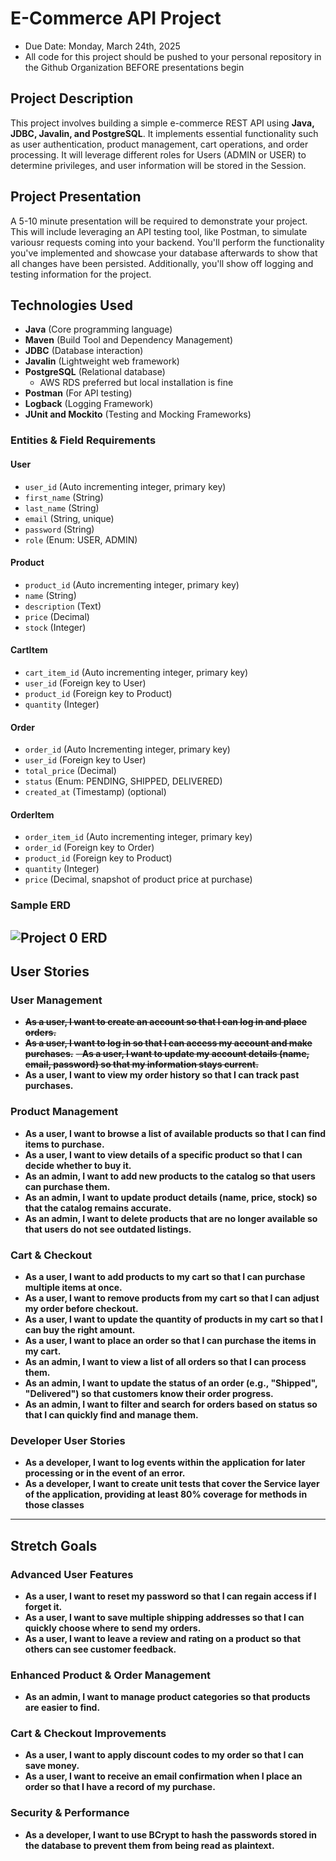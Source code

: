# E-Commerce API Project

- Due Date: Monday, March 24th, 2025
- All code for this project should be pushed to your personal repository in the Github Organization BEFORE presentations begin

## Project Description
This project involves building a simple e-commerce REST API using **Java, JDBC, Javalin, and PostgreSQL**. It implements essential functionality such as user authentication, product management, cart operations, and order processing. It will leverage different roles for Users (ADMIN or USER) to determine privileges, and user information will be stored in the Session.

## Project Presentation
A 5-10 minute presentation will be required to demonstrate your project. This will include leveraging an API testing tool, like Postman, to simulate variousr requests coming into your backend. You'll perform the functionality you've implemented and showcase your database afterwards to show that all changes have been persisted. Additionally, you'll show off logging and testing information for the project.

## Technologies Used
- **Java** (Core programming language)
- **Maven** (Build Tool and Dependency Management)
- **JDBC** (Database interaction)
- **Javalin** (Lightweight web framework)
- **PostgreSQL** (Relational database)
    - AWS RDS preferred but local installation is fine
- **Postman** (For API testing)
- **Logback** (Logging Framework)
- **JUnit and Mockito** (Testing and Mocking Frameworks)



### **Entities & Field Requirements**

#### **User**
- `user_id` (Auto incrementing integer, primary key)
- `first_name` (String)
- `last_name` (String)
- `email` (String, unique)
- `password` (String)
- `role` (Enum: USER, ADMIN)

#### **Product**
- `product_id` (Auto incrementing integer, primary key)
- `name` (String)
- `description` (Text)
- `price` (Decimal)
- `stock` (Integer)

#### **CartItem**
- `cart_item_id` (Auto incrementing integer, primary key)
- `user_id` (Foreign key to User)
- `product_id` (Foreign key to Product)
- `quantity` (Integer)

#### **Order**
- `order_id` (Auto Incrementing integer, primary key)
- `user_id` (Foreign key to User)
- `total_price` (Decimal)
- `status` (Enum: PENDING, SHIPPED, DELIVERED)
- `created_at` (Timestamp) (optional)

#### **OrderItem**
- `order_item_id` (Auto incrementing integer, primary key)
- `order_id` (Foreign key to Order)
- `product_id` (Foreign key to Product)
- `quantity` (Integer)
- `price` (Decimal, snapshot of product price at purchase)

### Sample ERD
![Project 0 ERD](./assets/project-0-erd.png)
---

## **User Stories**

### **User Management**
- ~~**As a user, I want to create an account so that I can log in and place orders.**~~
- ~~**As a user, I want to log in so that I can access my account and make purchases.**~~
~~- **As a user, I want to update my account details (name, email, password) so that my information stays current.**~~
- **As a user, I want to view my order history so that I can track past purchases.**

### **Product Management**
- **As a user, I want to browse a list of available products so that I can find items to purchase.**
- **As a user, I want to view details of a specific product so that I can decide whether to buy it.**
- **As an admin, I want to add new products to the catalog so that users can purchase them.**
- **As an admin, I want to update product details (name, price, stock) so that the catalog remains accurate.**
- **As an admin, I want to delete products that are no longer available so that users do not see outdated listings.**

### **Cart & Checkout**
- **As a user, I want to add products to my cart so that I can purchase multiple items at once.**
- **As a user, I want to remove products from my cart so that I can adjust my order before checkout.**
- **As a user, I want to update the quantity of products in my cart so that I can buy the right amount.**
- **As a user, I want to place an order so that I can purchase the items in my cart.**
- **As an admin, I want to view a list of all orders so that I can process them.**
- **As an admin, I want to update the status of an order (e.g., "Shipped", "Delivered") so that customers know their order progress.**
- **As an admin, I want to filter and search for orders based on status so that I can quickly find and manage them.**

### **Developer User Stories**
- **As a developer, I want to log events within the application for later processing or in the event of an error.**
- **As a developer, I want to create unit tests that cover the Service layer of the application, providing at least 80% coverage for methods in those classes**

---

## **Stretch Goals**

### **Advanced User Features**
- **As a user, I want to reset my password so that I can regain access if I forget it.**
- **As a user, I want to save multiple shipping addresses so that I can quickly choose where to send my orders.**
- **As a user, I want to leave a review and rating on a product so that others can see customer feedback.**

### **Enhanced Product & Order Management**
- **As an admin, I want to manage product categories so that products are easier to find.**

### **Cart & Checkout Improvements**
- **As a user, I want to apply discount codes to my order so that I can save money.**
- **As a user, I want to receive an email confirmation when I place an order so that I have a record of my purchase.**

### **Security & Performance**
- **As a developer, I want to use BCrypt to hash the passwords stored in the database to prevent them from being read as plaintext.**
